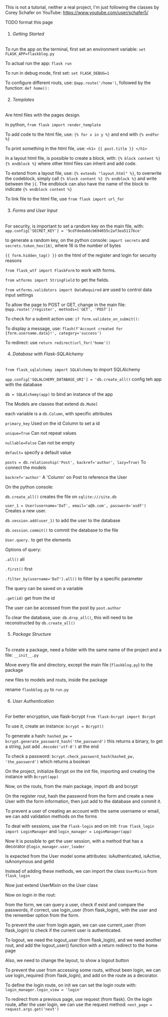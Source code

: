 This is not a tutorial, neither a real project, I'm just following the classes by Corey Schafer on YouTube:
https://www.youtube.com/user/schafer5/

TODO format this page

1. ###### Getting Started

To run the app on the terminal, first set an environment variable:
   `set FLASK_APP=flaskblog.py`
   
To actual run the app:
    `flask run`

To run in debug mode, first set:
    `set FLASK_DEBUG=1`

To configure different routs, use:
`@app.route('/home')`, followed by the function: `def home():`


2. ###### Templates

Are html files with the pages design.

In python, `from flask import render_template`

To add code to the html file, use:
`{% for x in y %}` and end with `{% endfor %}`

To print something in the html file, use:
`<h1> {{ post.title }} </h1>`

In a layout html file, is possible to create a block, with: `{% block content %} {% endblock %}`
where other html files can inherit and add code.

To extend from a layout file, use: `{% extends "layout.html" %}`,
to overwrite the codeblock, simply call `{% block content %} {% endblock %}` and write between the `}{`.
The endblock can also have the name of the block to indicate `{% endblock content %}`

To link file to the html file, use `from flask import url_for`

3. ###### Forms and User Input

For security, is important to set a random key on the main file, with:
`app.config['SECRET_KEY'] = '9cdfdeda8dcb694055c2af3ea51176ce'`

to generate a random key, on the python console:
`import secrets` and `secrets.token_hex(16)`, where 16 is the number of bytes

`{{ form.hidden_tag() }}` on the html of the register and login for security reasons

`from flask_wtf import FlaskForm` to work with forms.

`from wtforms import StringField` to get the fields.

`from wtforms.validators import DataRequired` are used to control data input settings

To allow the page to POST or GET, change in the main file:
`@app.route('/register', methods=['GET', 'POST'])`

To check for a submit action use: `if form.validate_on_submit():`

To display a message, use: `flash(f'Account created for {form.username.data}!', category='success')`

To redirect: use `return redirect(url_for('home'))`

4. ###### Database with Flask-SQLAlchemy

`from flask_sqlalchemy import SQLAlchemy` to import SQLAlchemy

`app.config['SQLALCHEMY_DATABASE_URI'] = 'db.create_all()` config teh app with the database

`db = SQLAlchemy(app)` to bind an instance of the app

The Models are classes that extend `db.Model`

each variable is a `db.Column`, with specific attributes

`primary_key` Used on the id Column to set a id

`unique=True` Can not repeat values

`nullable=False` Can not be empty

`default=` specify a default value

`posts = db.relationship('Post', backref='author', lazy=True)`
To connect the models

`backref='author'` A 'Column' on Post to reference the User

On the python console:

`db.create_all()` creates the file on `sqlite:///site.db`

`user_1 = User(username='DaT', email='a@b.com', password='asdf')`
Creates a new user.

`db.session.add(user_1)` to add the user to the database

`db.session.commit()` to commit the database to the file

`User.query.` to get the elements

Options of query:

`.all()` all

`.first()` first

`.filter_by(username='DaT').all()` to filter by a specific
parameter

The query can be saved on a variable

`.get(id)` get from the id

The user can be accessed from the post by `post.author`

To clear the database, use: `db.drop_all()`, this will need to be 
reconstructed by `db.create_all()`

5. ###### Package Structure

To create a package, need a folder with the same name of the project
and a file: `__init__.py`

Move every file and directory, except the main file (`flaskblog.py`) to the package

new files to models and routs, inside the package

rename `flaskblog.py` to `run.py`

6. ###### User Authentication

For better encryption, use flask-bcrypt
`from flask-bcrypt import Bcrypt`

To use it, create an instance: `bcrypt = Bcrypt()`

To generate a hash: `hashed_pw = bcrypt.generate_password_hash('the_password')`
this returns a binary, to get a string, just add `.decode('utf-8')` at the end

To check a password: `bcrypt.check_password_hash(hashed_pw, 'the_password')` which returns a boolean

On the project, initialize Bcrypt on the init file, importing and creating the instance with `Bcrypt(app)`

Now, on the routs, from the main package, import db and bcrypt

On the register rout, hash the password from the form and create a new User with the form information,
then just add to the database and commit it.

To prevent a user of creating an account with the same username or email, we can add validation methods on the forms

To deal with sessions, use the `flask-login` and on init:
`from flask_login import LoginManager` and `login_manager = LoginManager(app)`

Now it is possible to get the user session, with a method
that has a decorator `@login_manager.user_loader`

Is expected from the User model some attributes:
isAuthenticated, isActive, isAnonymous and getId

Instead of adding these methods, we can import the class `UserMixin` from `flask_login`

Now just extend UserMixin on the User class

Now on login in the rout:

from the form, we can query a user, check if exist and compare the passwords,
if correct, use login_user (from flask_login), with the user and the remember option from the form.

To prevent the user from login again, we can use current_user (from flask_login)
to check if the current user is authenticated.

To logout, we need the logout_user (from flask_login),
and we need another rout, and add the logout_user() function
with a return redirect to the home page

Also, we need to change the layout, to show a logout button

To prevent the user from accessing some routs, without been login, 
we can use login_required (from flask_login), and add on the route as a decorator.

To define the login route, on init we can set the login route with:
`login_manager.login_view = 'login'`

To redirect from a previous page, use request (from flask).
On the login route, after the user login, we can use the request method:
`next_page = request.args.get('next')`

